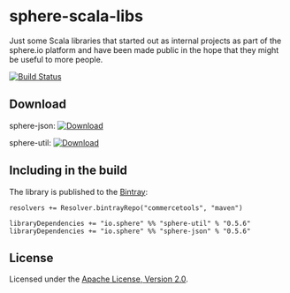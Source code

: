 sphere-scala-libs
=================

Just some Scala libraries that started out as internal projects as part of the sphere.io platform and
have been made public in the hope that they might be useful to more people.

[![Build Status](https://travis-ci.org/sphereio/sphere-scala-libs.png)](https://travis-ci.org/sphereio/sphere-scala-libs)

## Download

sphere-json: [ ![Download](https://api.bintray.com/packages/commercetools/maven/sphere-json/images/download.svg) ](https://bintray.com/commercetools/maven/sphere-json/_latestVersion)

sphere-util: [ ![Download](https://api.bintray.com/packages/commercetools/maven/sphere-util/images/download.svg) ](https://bintray.com/commercetools/maven/sphere-util/_latestVersion)

## Including in the build

The library is published to the [Bintray](https://bintray.com/commercetools/maven):

    resolvers += Resolver.bintrayRepo("commercetools", "maven")
    
    libraryDependencies += "io.sphere" %% "sphere-util" % "0.5.6"
    libraryDependencies += "io.sphere" %% "sphere-json" % "0.5.6"

## License

Licensed under the [Apache License, Version 2.0](http://www.apache.org/licenses/LICENSE-2.0).